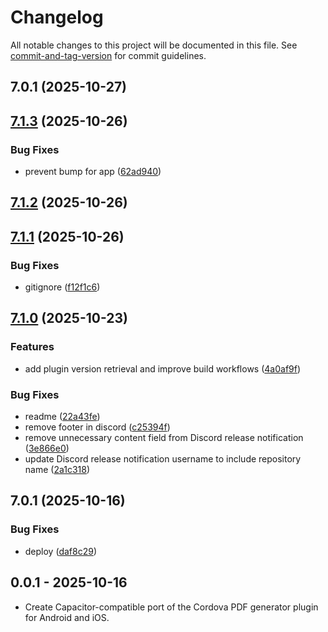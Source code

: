 # Changelog

All notable changes to this project will be documented in this file. See [commit-and-tag-version](https://github.com/absolute-version/commit-and-tag-version) for commit guidelines.

## 7.0.1 (2025-10-27)

## [7.1.3](https://github.com/Cap-go/capacitor-pdf-generator/compare/7.1.2...7.1.3) (2025-10-26)


### Bug Fixes

* prevent bump for app ([62ad940](https://github.com/Cap-go/capacitor-pdf-generator/commit/62ad940f54c5f5210c6d8b28ebb0ec2c5a0bb8fe))

## [7.1.2](https://github.com/Cap-go/capacitor-pdf-generator/compare/7.1.1...7.1.2) (2025-10-26)

## [7.1.1](https://github.com/Cap-go/capacitor-pdf-generator/compare/7.1.0...7.1.1) (2025-10-26)


### Bug Fixes

* gitignore ([f12f1c6](https://github.com/Cap-go/capacitor-pdf-generator/commit/f12f1c69dc9680a16192b309a2b1c3e020ed4d0e))

## [7.1.0](https://github.com/Cap-go/capacitor-pdf-generator/compare/7.0.1...7.1.0) (2025-10-23)


### Features

* add plugin version retrieval and improve build workflows ([4a0af9f](https://github.com/Cap-go/capacitor-pdf-generator/commit/4a0af9f5fc38ebdb61e3a989b39107cf94ea79d0))


### Bug Fixes

* readme ([22a43fe](https://github.com/Cap-go/capacitor-pdf-generator/commit/22a43fe24e1962d8add8fc9d487d6dcd0f516bc3))
* remove footer in discord ([c25394f](https://github.com/Cap-go/capacitor-pdf-generator/commit/c25394f9971587b836bc9dbb1131bb73dc907356))
* remove unnecessary content field from Discord release notification ([3e866e0](https://github.com/Cap-go/capacitor-pdf-generator/commit/3e866e05ef1a1d02348e46f9a1c9ae21433c19cc))
* update Discord release notification username to include repository name ([2a1c318](https://github.com/Cap-go/capacitor-pdf-generator/commit/2a1c318f6456fa9441a71a7c7f95305279698844))

## 7.0.1 (2025-10-16)


### Bug Fixes

* deploy ([daf8c29](https://github.com/Cap-go/capacitor-pdf-generator/commit/daf8c292a72f3b55fd35a0975a9256d25beecf87))

## 0.0.1 - 2025-10-16

- Create Capacitor-compatible port of the Cordova PDF generator plugin for Android and iOS.
